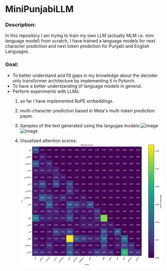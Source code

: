 # MiniPunjabiLLM
### Description: 
In this repository I am trying to train my own LLM (actually MLM i.e. mini language model) from scratch, I have trained a language models for next character prediction and next token prediction for Punjabi and English Languages. 
### Goal:
- To better understand and fill gaps in my knowledge about the decoder only transformer architecture by implementing it in Pytorch.
- To have a better understanding of language models in general.
- Perform experiments with LLMs:
  1. so far I have implemented RoPE embeddings.
  2. multi-character prediction based in Meta's multi-token prediction paper.
  3. Samples of the text generated using the langugae models:![image](https://github.com/user-attachments/assets/df77aa4f-b108-449f-b5ce-eae0a2661298)  ![image](https://github.com/user-attachments/assets/5d8a039a-db09-4719-9b21-51c44706adda)

  4. Visualised attention scores:![can't load the attention score image](next_token_prediction/output.png)
